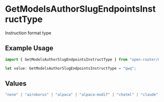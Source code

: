 # GetModelsAuthorSlugEndpointsInstructType

Instruction format type

## Example Usage

```typescript
import { GetModelsAuthorSlugEndpointsInstructType } from "open-router/models/operations";

let value: GetModelsAuthorSlugEndpointsInstructType = "qwq";
```

## Values

```typescript
"none" | "airoboros" | "alpaca" | "alpaca-modif" | "chatml" | "claude" | "code-llama" | "gemma" | "llama2" | "llama3" | "mistral" | "nemotron" | "neural" | "openchat" | "phi3" | "rwkv" | "vicuna" | "zephyr" | "deepseek-r1" | "deepseek-v3.1" | "qwq" | "qwen3"
```